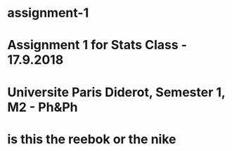 # assignment-1
# Assignment 1 for Stats Class - 17.9.2018
# Universite Paris Diderot, Semester 1, M2 - Ph&Ph
# is this the reebok or the nike